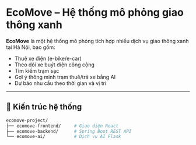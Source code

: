 # EcoMove – Hệ thống mô phỏng giao thông xanh

**EcoMove** là một hệ thống mô phỏng tích hợp nhiều dịch vụ giao thông xanh tại Hà Nội, bao gồm:

- Thuê xe điện (e-bike/e-car)
- Theo dõi xe buýt điện công cộng
- Tìm kiếm trạm sạc
- Gợi ý thông minh trạm thuê/trả xe bằng AI
- Dự báo nhu cầu theo thời gian và vị trí

---

## 🚀 Kiến trúc hệ thống

```bash
ecomove-project/
├── ecomove-frontend/     # Giao diện React
├── ecomove-backend/      # Spring Boot REST API
└── ecomove-ai/           # Dịch vụ AI Flask
